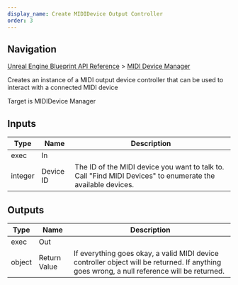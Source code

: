 ```yaml
---
display_name: Create MIDIDevice Output Controller
order: 3
---
```

## Navigation

[Unreal Engine Blueprint API Reference](https://dev.epicgames.com/documentation/en-us/unreal-engine/BlueprintAPI) > [MIDI Device Manager](https://dev.epicgames.com/documentation/en-us/unreal-engine/BlueprintAPI/MIDIDeviceManager)

Creates an instance of a MIDI output device controller that can be used to interact with a connected MIDI device

Target is MIDIDevice Manager

## Inputs

| Type | Name | Description |
| --- | --- | --- |
| exec | In |  |
| integer | Device ID | The ID of the MIDI device you want to talk to. Call "Find MIDI Devices" to enumerate the available devices. |

## Outputs

| Type | Name | Description |
| --- | --- | --- |
| exec | Out |  |
| object | Return Value | If everything goes okay, a valid MIDI device controller object will be returned. If anything goes wrong, a null reference will be returned. |
